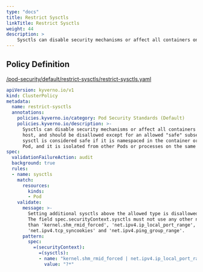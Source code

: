 ```yaml
---
type: "docs"
title: Restrict Sysctls
linkTitle: Restrict Sysctls
weight: 44
description: >
    Sysctls can disable security mechanisms or affect all containers on a host, and should be disallowed except for an allowed "safe" subset. A sysctl is considered safe if it is namespaced in the container or the Pod, and it is isolated from other Pods or processes on the same Node.
---
```


## Policy Definition
<a href="https://github.com/kyverno/policies/raw/main//pod-security/default/restrict-sysctls/restrict-sysctls.yaml" target="-blank">/pod-security/default/restrict-sysctls/restrict-sysctls.yaml</a>

```yaml
apiVersion: kyverno.io/v1
kind: ClusterPolicy
metadata:
  name: restrict-sysctls
  annotations:
    policies.kyverno.io/category: Pod Security Standards (Default)
    policies.kyverno.io/description: >-
      Sysctls can disable security mechanisms or affect all containers on a
      host, and should be disallowed except for an allowed "safe" subset. A
      sysctl is considered safe if it is namespaced in the container or the
      Pod, and it is isolated from other Pods or processes on the same Node.
spec:
  validationFailureAction: audit
  background: true
  rules:
  - name: sysctls
    match:
      resources:
        kinds:
        - Pod
    validate:
      message: >-
        Setting additional sysctls above the allowed type is disallowed.
        The field spec.securityContext.sysctls must not use any other names
        than 'kernel.shm_rmid_forced', 'net.ipv4.ip_local_port_range',
        'net.ipv4.tcp_syncookies' and 'net.ipv4.ping_group_range'.
      pattern:
        spec:
          =(securityContext):
            =(sysctls):
            - name: "kernel.shm_rmid_forced | net.ipv4.ip_local_port_range | net.ipv4.tcp_syncookies | net.ipv4.ping_group_range"
              value: "?*"
```

